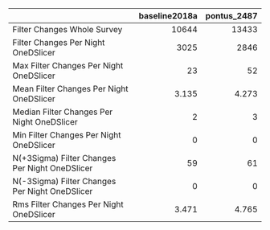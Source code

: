 |                                                |   baseline2018a |   pontus_2487 |
|:-----------------------------------------------|----------------:|--------------:|
| Filter Changes Whole Survey                    |       10644     |     13433     |
| Filter Changes Per Night OneDSlicer            |        3025     |      2846     |
| Max Filter Changes Per Night OneDSlicer        |          23     |        52     |
| Mean Filter Changes Per Night OneDSlicer       |           3.135 |         4.273 |
| Median Filter Changes Per Night OneDSlicer     |           2     |         3     |
| Min Filter Changes Per Night OneDSlicer        |           0     |         0     |
| N(+3Sigma) Filter Changes Per Night OneDSlicer |          59     |        61     |
| N(-3Sigma) Filter Changes Per Night OneDSlicer |           0     |         0     |
| Rms Filter Changes Per Night OneDSlicer        |           3.471 |         4.765 |
